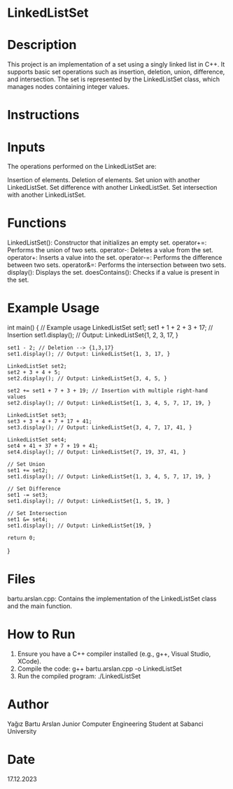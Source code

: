 # LinkedListSet
# Description
This project is an implementation of a set using a singly linked list in C++. It supports basic set operations such as insertion, deletion, union, difference, and intersection. The set is represented by the LinkedListSet class, which manages nodes containing integer values.

# Instructions

# Inputs
The operations performed on the LinkedListSet are:

Insertion of elements.
Deletion of elements.
Set union with another LinkedListSet.
Set difference with another LinkedListSet.
Set intersection with another LinkedListSet.

# Functions
LinkedListSet(): Constructor that initializes an empty set.
operator+=: Performs the union of two sets.
operator-: Deletes a value from the set.
operator+: Inserts a value into the set.
operator-=: Performs the difference between two sets.
operator&=: Performs the intersection between two sets.
display(): Displays the set.
doesContains(): Checks if a value is present in the set.
# Example Usage
int main() {
    // Example usage
    LinkedListSet set1;
    set1 + 1 + 2 + 3 + 17; // Insertion
    set1.display(); // Output: LinkedListSet{1, 2, 3, 17, }

    set1 - 2; // Deletion --> {1,3,17}
    set1.display(); // Output: LinkedListSet{1, 3, 17, }

    LinkedListSet set2;
    set2 + 3 + 4 + 5;
    set2.display(); // Output: LinkedListSet{3, 4, 5, }

    set2 += set1 + 7 + 3 + 19; // Insertion with multiple right-hand values
    set2.display(); // Output: LinkedListSet{1, 3, 4, 5, 7, 17, 19, }

    LinkedListSet set3;
    set3 + 3 + 4 + 7 + 17 + 41;
    set3.display(); // Output: LinkedListSet{3, 4, 7, 17, 41, }

    LinkedListSet set4;
    set4 + 41 + 37 + 7 + 19 + 41;
    set4.display(); // Output: LinkedListSet{7, 19, 37, 41, }

    // Set Union
    set1 += set2;
    set1.display(); // Output: LinkedListSet{1, 3, 4, 5, 7, 17, 19, }

    // Set Difference
    set1 -= set3;
    set1.display(); // Output: LinkedListSet{1, 5, 19, }

    // Set Intersection
    set1 &= set4;
    set1.display(); // Output: LinkedListSet{19, }

    return 0;
}
# Files
bartu.arslan.cpp: Contains the implementation of the LinkedListSet class and the main function.
# How to Run
1. Ensure you have a C++ compiler installed (e.g., g++, Visual Studio, XCode).
2. Compile the code:
   g++ bartu.arslan.cpp -o LinkedListSet
3. Run the compiled program:
   ./LinkedListSet

# Author
Yağız Bartu Arslan
Junior Computer Engineering Student at Sabanci University

# Date
17.12.2023
